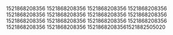 1521868208356
1521868208356
1521868208356
1521868208356
1521868208356
1521868208356
1521868208356
1521868208356
1521868208356
1521868208356
1521868208356
1521868208356
1521868208356
1521868208356
15218682083561521882505020